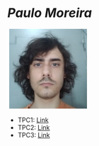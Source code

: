 # *Paulo Moreira*
![Imagem](./a64459.jpeg)
- TPC1:
    [Link](./TPC1/TPC1.py)
- TPC2:
    [Link](./TPC2/TPC2.py)
- TPC3:
    [Link](./TPC3/TPC3.py)